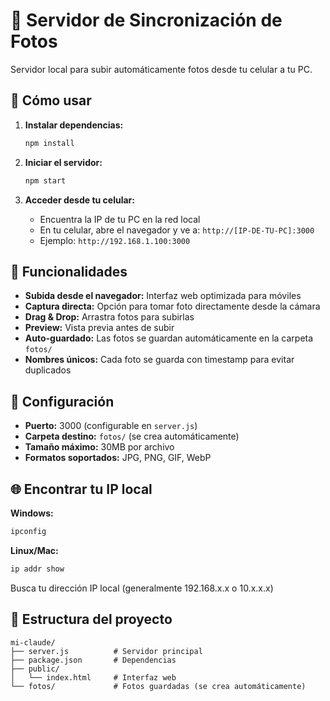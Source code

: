 # 📸 Servidor de Sincronización de Fotos

Servidor local para subir automáticamente fotos desde tu celular a tu PC.

## 🚀 Cómo usar

1. **Instalar dependencias:**
   ```bash
   npm install
   ```

2. **Iniciar el servidor:**
   ```bash
   npm start
   ```

3. **Acceder desde tu celular:**
   - Encuentra la IP de tu PC en la red local
   - En tu celular, abre el navegador y ve a: `http://[IP-DE-TU-PC]:3000`
   - Ejemplo: `http://192.168.1.100:3000`

## 📱 Funcionalidades

- **Subida desde el navegador:** Interfaz web optimizada para móviles
- **Captura directa:** Opción para tomar foto directamente desde la cámara
- **Drag & Drop:** Arrastra fotos para subirlas
- **Preview:** Vista previa antes de subir
- **Auto-guardado:** Las fotos se guardan automáticamente en la carpeta `fotos/`
- **Nombres únicos:** Cada foto se guarda con timestamp para evitar duplicados

## 🔧 Configuración

- **Puerto:** 3000 (configurable en `server.js`)
- **Carpeta destino:** `fotos/` (se crea automáticamente)
- **Tamaño máximo:** 30MB por archivo
- **Formatos soportados:** JPG, PNG, GIF, WebP

## 🌐 Encontrar tu IP local

**Windows:**
```cmd
ipconfig
```

**Linux/Mac:**
```bash
ip addr show
```

Busca tu dirección IP local (generalmente 192.168.x.x o 10.x.x.x)

## 📂 Estructura del proyecto

```
mi-claude/
├── server.js          # Servidor principal
├── package.json       # Dependencias
├── public/
│   └── index.html     # Interfaz web
└── fotos/             # Fotos guardadas (se crea automáticamente)
```